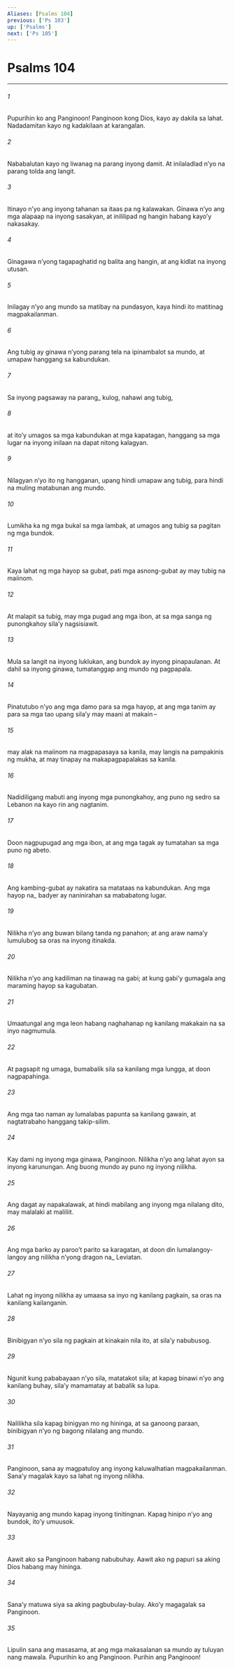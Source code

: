```yaml
---
Aliases: [Psalms 104]
previous: ['Ps 103']
up: ['Psalms']
next: ['Ps 105']
---
```

# Psalms 104

***






















###### 1 










Pupurihin ko ang Panginoon! Panginoon kong Dios, kayo ay dakila sa lahat. Nadadamitan kayo ng kadakilaan at karangalan. 





















###### 2 










Nababalutan kayo ng liwanag na parang inyong damit. At inilaladlad nʼyo na parang tolda ang langit. 





















###### 3 










Itinayo nʼyo ang inyong tahanan sa itaas pa ng kalawakan. Ginawa nʼyo ang mga alapaap na inyong sasakyan, at inililipad ng hangin habang kayoʼy nakasakay. 





















###### 4 










Ginagawa nʼyong tagapaghatid ng balita ang hangin, at ang kidlat na inyong utusan. 





















###### 5 










Inilagay nʼyo ang mundo sa matibay na pundasyon, kaya hindi ito matitinag magpakailanman. 





















###### 6 










Ang tubig ay ginawa nʼyong parang tela na ipinambalot sa mundo, at umapaw hanggang sa kabundukan. 





















###### 7 










Sa inyong pagsaway na parang_ kulog, nahawi ang tubig, 





















###### 8 










at itoʼy umagos sa mga kabundukan at mga kapatagan, hanggang sa mga lugar na inyong inilaan na dapat nitong kalagyan. 





















###### 9 










Nilagyan nʼyo ito ng hangganan, upang hindi umapaw ang tubig, para hindi na muling matabunan ang mundo. 





















###### 10 










Lumikha ka ng mga bukal sa mga lambak, at umagos ang tubig sa pagitan ng mga bundok. 





















###### 11 










Kaya lahat ng mga hayop sa gubat, pati mga asnong-gubat ay may tubig na maiinom. 





















###### 12 










At malapit sa tubig, may mga pugad ang mga ibon, at sa mga sanga ng punongkahoy silaʼy nagsisiawit. 





















###### 13 










Mula sa langit na inyong luklukan, ang bundok ay inyong pinapaulanan. At dahil sa inyong ginawa, tumatanggap ang mundo ng pagpapala. 





















###### 14 










Pinatutubo nʼyo ang mga damo para sa mga hayop, at ang mga tanim ay para sa mga tao upang silaʼy may maani at makain – 





















###### 15 










may alak na maiinom na magpapasaya sa kanila, may langis na pampakinis ng mukha, at may tinapay na makapagpapalakas sa kanila. 





















###### 16 










Nadidiligang mabuti ang inyong mga punongkahoy, ang puno ng sedro sa Lebanon na kayo rin ang nagtanim. 





















###### 17 










Doon nagpupugad ang mga ibon, at ang mga tagak ay tumatahan sa mga puno ng abeto. 





















###### 18 










Ang kambing-gubat ay nakatira sa matataas na kabundukan. Ang mga hayop na_ badyer ay naninirahan sa mababatong lugar. 





















###### 19 










Nilikha nʼyo ang buwan bilang tanda ng panahon; at ang araw namaʼy lumulubog sa oras na inyong itinakda. 





















###### 20 










Nilikha nʼyo ang kadiliman na tinawag na gabi; at kung gabiʼy gumagala ang maraming hayop sa kagubatan. 





















###### 21 










Umaatungal ang mga leon habang naghahanap ng kanilang makakain na sa inyo nagmumula. 





















###### 22 










At pagsapit ng umaga, bumabalik sila sa kanilang mga lungga, at doon nagpapahinga. 





















###### 23 










Ang mga tao naman ay lumalabas papunta sa kanilang gawain, at nagtatrabaho hanggang takip-silim. 





















###### 24 










Kay dami ng inyong mga ginawa, Panginoon. Nilikha nʼyo ang lahat ayon sa inyong karunungan. Ang buong mundo ay puno ng inyong nilikha. 





















###### 25 










Ang dagat ay napakalawak, at hindi mabilang ang inyong mga nilalang dito, may malalaki at maliliit. 





















###### 26 










Ang mga barko ay parooʼt parito sa karagatan, at doon din lumalangoy-langoy ang nilikha nʼyong dragon na_ Leviatan. 





















###### 27 










Lahat ng inyong nilikha ay umaasa sa inyo ng kanilang pagkain, sa oras na kanilang kailanganin. 





















###### 28 










Binibigyan nʼyo sila ng pagkain at kinakain nila ito, at silaʼy nabubusog. 





















###### 29 










Ngunit kung pababayaan nʼyo sila, matatakot sila; at kapag binawi nʼyo ang kanilang buhay, silaʼy mamamatay at babalik sa lupa. 





















###### 30 










Nalilikha sila kapag binigyan mo ng hininga, at sa ganoong paraan, binibigyan nʼyo ng bagong nilalang ang mundo. 





















###### 31 










Panginoon, sana ay magpatuloy ang inyong kaluwalhatian magpakailanman. Sanaʼy magalak kayo sa lahat ng inyong nilikha. 





















###### 32 










Nayayanig ang mundo kapag inyong tinitingnan. Kapag hinipo nʼyo ang bundok, itoʼy umuusok. 





















###### 33 










Aawit ako sa Panginoon habang nabubuhay. Aawit ako ng papuri sa aking Dios habang may hininga. 





















###### 34 










Sanaʼy matuwa siya sa aking pagbubulay-bulay. Akoʼy magagalak sa Panginoon. 





















###### 35 










Lipulin sana ang masasama, at ang mga makasalanan sa mundo ay tuluyan nang mawala. Pupurihin ko ang Panginoon. Purihin ang Panginoon!
